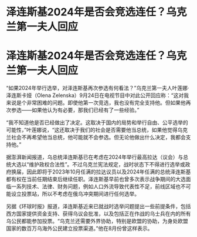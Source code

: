 # 泽连斯基2024年是否会竞选连任？乌克兰第一夫人回应

# 泽连斯基2024年是否会竞选连任？乌克兰第一夫人回应

“如果2024年举行选举，对泽连斯基再次参选有何看法？”乌克兰第一夫人叶莲娜·泽连斯卡娅（Olena
Zelenska）9月24日在电视节目中对此公开回应称：“这对我来说是个非常困难的问题。即使他第一次竞选，我也没有完全支持他。但如果他再次参选——如果他认为有必要，那我们已经有了一些经验。”

“我不知道他是否已经做出了决定。这取决于国内的局势和举行自由、公平选举的可能性，”叶莲娜说，“这还取决于我们的社会是否需要他当总统，如果他觉得乌克兰社会不再希望他当总统，他可能就不会参选。但无论他做出什么决定，我都会支持他。”

据澎湃新闻报道，乌总统泽连斯基已在考虑在2024年举行最高拉达（议会）与总统大选以“维护政权合法性”。不过乌克兰宪法规定，战时状态下不得进行选举或政府换届，因此即将于2023年10月任满的拉达议员以及2024年任满的总统泽连斯基都有权在当前任期结束后继续任职。泽连斯基早前也曾多次表示战争期间的大选面临一系列技术、法律、财务问题，例如人口外流导致代表性不足，前线区域也不可能设立投票站，所以不考虑在俄乌冲突期间进行任何选举。

另据《环球时报》报道，泽连斯基近来已就战时选举问题提出一些前提条件，包括西方国家提供资金支持、获得乌议会批准，以及包括正在作战的乌士兵在内的所有乌公民都能参加投票。“乌克兰还需要外界协助，特别是欧盟的协助，为身处欧盟国家的数百万乌海外公民建立投票渠道。”他在8月份曾这样表示。

